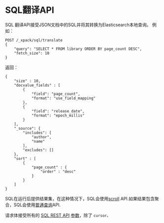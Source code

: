 # SQL翻译API

SQL 翻译API接受JSON文档中的SQL并将其转换为Elasticsearch本地查询。 例如：

```
POST /_xpack/sql/translate
{
    "query": "SELECT * FROM library ORDER BY page_count DESC",
    "fetch_size": 10
}
```

返回：

```
{
    "size" : 10,
    "docvalue_fields" : [
        {
            "field": "page_count",
            "format": "use_field_mapping"
        },
        {
            "field": "release_date",
            "format": "epoch_millis"
        }
    ],
    "_source": {
        "includes": [
            "author",
            "name"
        ],
        "excludes": []
    },
    "sort" : [
        {
            "page_count" : {
                "order" : "desc"
            }
        }
    ]
}
```

SQL在运行后提供结果集，在这种情况下，SQL会使用[scroll](https://www.elastic.co/guide/en/elasticsearch/reference/current/search-request-scroll.html) API.如果结果包含聚合，SQL会使用[普通查询](https://www.elastic.co/guide/en/elasticsearch/reference/current/search-request-body.html)API.

请求体接受所有的 [SQL REST API](https://www.elastic.co/guide/en/elasticsearch/reference/current/sql-rest.html)  [ 参数](https://www.elastic.co/guide/en/elasticsearch/reference/current/sql-rest.html#sql-rest-fields)，除了 `cursor。`



